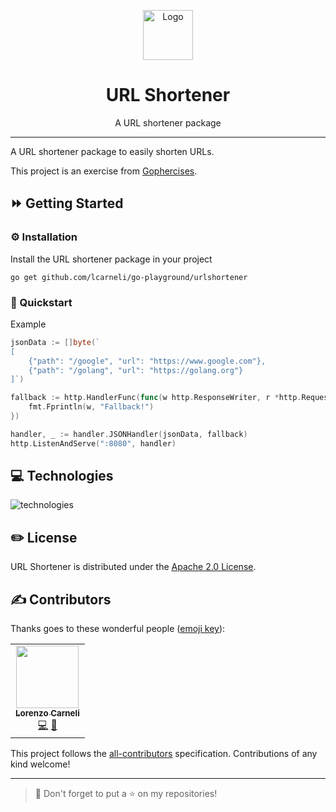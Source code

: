 <p align="center">
    <a href="https://github.com/lcarneli/go-playground">
    <img src="https://cdn.svgporn.com/logos/gopher.svg" width="80" alt="Logo" /></a>
</p>

<h1 align="center">URL Shortener</h1>

<p align="center">A URL shortener package</p>

---

A URL shortener package to easily shorten URLs.

This project is an exercise from [Gophercises](https://gophercises.com).

## ⏩ Getting Started

### ⚙️ Installation

Install the URL shortener package in your project
```shell
go get github.com/lcarneli/go-playground/urlshortener
```

### 🏁 Quickstart

Example
```go
jsonData := []byte(`
[
	{"path": "/google", "url": "https://www.google.com"},
	{"path": "/golang", "url": "https://golang.org"}
]`)

fallback := http.HandlerFunc(func(w http.ResponseWriter, r *http.Request) {
    fmt.Fprintln(w, "Fallback!")
})

handler, _ := handler.JSONHandler(jsonData, fallback)
http.ListenAndServe(":8080", handler)
```

## 💻 Technologies

<img src="https://skillicons.dev/icons?i=go" alt="technologies" />

## ✏️ License

URL Shortener is distributed under the [Apache 2.0 License](../LICENSE).

## ✍️ Contributors

Thanks goes to these wonderful people ([emoji key](https://allcontributors.org/docs/en/emoji-key)):

<!-- ALL-CONTRIBUTORS-LIST:START - Do not remove or modify this section -->
<!-- prettier-ignore-start -->
<!-- markdownlint-disable -->

<table>
  <tr>
    <td align="center"><a href="https://github.com/lcarneli"><img src="https://avatars.githubusercontent.com/u/25481821?v=4" width="100px;" alt=""/><br /><sub><b>Lorenzo Carneli</b></sub></a><br /><a href="https://github.com/lcarneli/go-playground/commits?author=lcarneli" title="Code">💻</a> <a href="#" title="Ideas">🤔</a></td>
  </tr>
</table>

<!-- markdownlint-restore -->
<!-- prettier-ignore-end -->
<!-- ALL-CONTRIBUTORS-LIST:END -->

This project follows the [all-contributors](https://github.com/all-contributors/all-contributors) specification. Contributions of any kind welcome!

---

> 🚀 Don't forget to put a ⭐️ on my repositories!